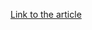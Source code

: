 [Link to the article](https://blogs.blackberry.com/en/2021/08/threat-thursday-ficker-infostealer-malware)
